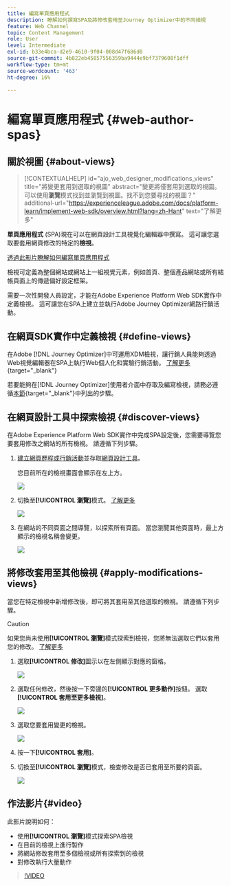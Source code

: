 ```yaml
---
title: 編寫單頁應用程式
description: 瞭解如何撰寫SPA及將修改套用至Journey Optimizer中的不同檢視
feature: Web Channel
topic: Content Management
role: User
level: Intermediate
exl-id: b33e4bca-d2e9-4610-9f04-008d47f686d0
source-git-commit: 4b822eb45857556359ba9444e9bf7379608f1dff
workflow-type: tm+mt
source-wordcount: '463'
ht-degree: 16%

---
```


# 編寫單頁應用程式 {#web-author-spas}

## 關於視圖 {#about-views}

>[!CONTEXTUALHELP]
>id="ajo_web_designer_modifications_views"
>title="將變更套用到選取的視圖"
>abstract="變更將僅套用到選取的視圖。可以使用&#x200B;**瀏覽**&#x200B;模式找到並瀏覽到視圖。找不到您要尋找的視圖？"
>additional-url="https://experienceleague.adobe.com/docs/platform-learn/implement-web-sdk/overview.html?lang=zh-Hant" text="了解更多"

**單頁應用程式** (SPA)現在可以在網頁設計工具視覺化編輯器中撰寫。 這可讓您選取要套用網頁修改的特定的&#x200B;**檢視**。

[透過此影片瞭解如何編寫單頁應用程式](#video)

檢視可定義為整個網站或網站上一組視覺元素，例如首頁、整個產品網站或所有結帳頁面上的傳遞偏好設定框架。

需要一次性開發人員設定，才能在Adobe Experience Platform Web SDK實作中定義檢視。 這可讓您在SPA上建立並執行Adobe Journey Optimizer網路行銷活動。

## 在網頁SDK實作中定義檢視 {#define-views}

在Adobe [!DNL Journey Optimizer]中可運用XDM檢視，讓行銷人員能夠透過Web視覺編輯器在SPA上執行Web個人化和實驗行銷活動。 [了解更多](https://experienceleague.adobe.com/docs/experience-platform/edge/personalization/ajo/web-spa-implementation.html?lang=zh-Hant){target="_blank"}

若要能夠在[!DNL Journey Optimizer]使用者介面中存取及編寫檢視，請務必遵循[本節](https://experienceleague.adobe.com/docs/experience-platform/edge/personalization/ajo/web-spa-implementation.html#implement-xdm-views){target="_blank"}中列出的步驟。

## 在網頁設計工具中探索檢視 {#discover-views}

在Adobe Experience Platform Web SDK實作中完成SPA設定後，您需要導覽您要套用修改之網站的所有檢視。 請遵循下列步驟。

1. [建立網頁歷程或行銷活動](create-web.md)並存取[網頁設計工具](web-visual-editor.md)。

   您目前所在的檢視畫面會顯示在左上方。

   ![](assets/web-designer-view-home.png)

1. 切換至&#x200B;**[!UICONTROL 瀏覽]**&#x200B;模式。 [了解更多](web-visual-editor.md#browse-mode)

   ![](assets/web-designer-view-browse.png)

1. 在網站的不同頁面之間導覽，以探索所有頁面。 當您瀏覽其他頁面時，最上方顯示的檢視名稱會變更。

   ![](assets/web-designer-other-view.png)

## 將修改套用至其他檢視 {#apply-modifications-views}

當您在特定檢視中新增修改後，即可將其套用至其他選取的檢視。 請遵循下列步驟。

>[!CAUTION]
>
>如果您尚未使用&#x200B;**[!UICONTROL 瀏覽]**&#x200B;模式探索到檢視，您將無法選取它們以套用您的修改。 [了解更多](#discover-views)

1. 選取&#x200B;**[!UICONTROL 修改]**&#x200B;圖示以在左側顯示對應的窗格。

   ![](assets/web-designer-view-modifications-pane.png)

1. 選取任何修改，然後按一下旁邊的&#x200B;**[!UICONTROL 更多動作]**&#x200B;按鈕。 選取&#x200B;**[!UICONTROL 套用至更多檢視]**。

   ![](assets/web-designer-modifications-more-actions.png)

1. 選取您要套用變更的檢視。

   ![](assets/web-designer-modifications-apply-to.png)

1. 按一下&#x200B;**[!UICONTROL 套用]**。

1. 切換至&#x200B;**[!UICONTROL 瀏覽]**&#x200B;模式，檢查修改是否已套用至所要的頁面。

   ![](assets/web-designer-modifications-applied-view.png)

## 作法影片{#video}

此影片說明如何：

* 使用&#x200B;**[!UICONTROL 瀏覽]**&#x200B;模式探索SPA檢視
* 在目前的檢視上進行製作
* 將網站修改套用至多個檢視或所有探索到的檢視
* 對修改執行大量動作

>[!VIDEO](https://video.tv.adobe.com/v/3424536/?quality=12&learn=on)
